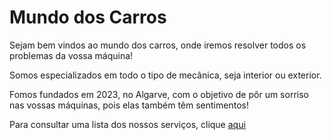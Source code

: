 # **Mundo dos Carros**

Sejam bem vindos ao mundo dos carros, onde iremos resolver todos os problemas da vossa máquina!

Somos especializados em todo o tipo de mecânica, seja interior ou exterior.

Fomos fundados em 2023, no Algarve,  com o objetivo de pôr um sorriso nas vossas máquinas, pois elas também têm sentimentos!

Para consultar uma lista dos nossos serviços, clique [aqui](serviços)


